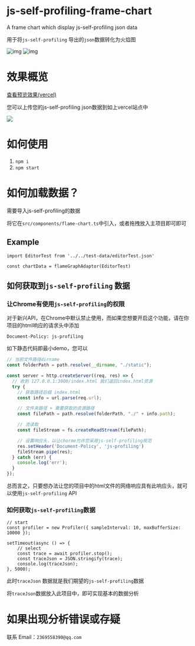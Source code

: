 # js-self-profiling-frame-chart

A frame chart which display js-self-profiling json data

用于将`js-self-profiling` 导出的`json`数据转化为火焰图

![img](https://img.shields.io/badge/npm-6.14.11-green.svg)
![img](https://img.shields.io/badge/node-14.16.0-green.svg)

# 效果概览

<a href="https://js-self-profiling-frame-graph.vercel.app/" target="_blank">查看预览效果(vercel)</a>

您可以上传您的js-self-profiling json数据到如上vercel站点中

<img src="https://cdn.nlark.com/yuque/0/2023/png/27170584/1688204507914-11928073-8d46-4fad-be02-e1a5cbe0a685.png?x-oss-process=image%2Fresize%2Cw_2024%2Climit_0" />

# 如何使用

1. `npm i`
2. `npm start`

# 如何加载数据？

需要导入js-self-profiling的数据

将它在`src/components/flame-chart.ts`中引入，或者拖拽放入主项目即可即可 

## Example

```tsx
import EditorTest from '../../test-data/editorTest.json'

const chartData = flameGraphAdaptor(EditorTest)
```

## 如何获取到`js-self-profiling` 数据

### 让Chrome有使用`js-self-profiling`的权限

对于新兴API，在Chrome中默认禁止使用，而如果您想要开启这个功能，请在你项目的html响应的请求头中添加

`Document-Policy: js-profiling`

如下静态代码即最小demo，您可以

```js
// 当前文件路径dirname
const folderPath = path.resolve(__dirname, "./static");

const server = http.createServer((req, res) => {
  // 收到 127.0.0.1:3000/index.html 我们返回index.html资源
  try {
    // 获取路径后缀 index.html
    const info = url.parse(req.url);

    // 文件夹路径 + 需要获取的资源路径
    const filePath = path.resolve(folderPath, "./" + info.path);

    // 流读取
    const fileStream = fs.createReadStream(filePath);

    // 设置响应头，以让chorme允许您采用js-self-profiling规范
    res.setHeader('Document-Policy', 'js-profiling')
    fileStream.pipe(res);
  } catch (err) {
    console.log('err');
  }
});
```

总而言之，只要想办法让您的项目中的html文件的网络响应具有此响应头，就可以使用`js-self-profiling` API

### 如何获取`js-self-profiling`数据

```tsx
// start
const profiler = new Profiler({ sampleInterval: 10, maxBufferSize: 10000 });

setTimeout(async () => {
    // select
    const trace = await profiler.stop();
    const traceJson = JSON.stringify(trace);
    console.log(traceJson);
}, 5000);
```

此时`traceJson` 数据就是我们期望的`js-self-profiling`数据

将`traceJson`数据放入此项目中，即可实现基本的数据分析

# 如果出现分析错误或存疑

联系 Email：`2369558390@qq.com`


